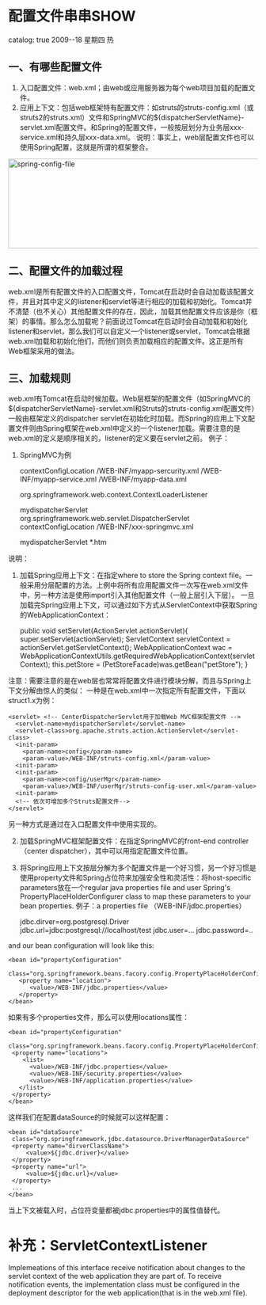 配置文件串串SHOW
================

catalog: true
2009--18 星期四 热
 
## 一、有哪些配置文件

1. 入口配置文件：web.xml；由web或应用服务器为每个web项目加载的配置文件。
2. 应用上下文：包括web框架特有配置文件：如struts的struts-config.xml（或struts2的struts.xml）文件和SpringMVC的${dispatcherServletName}-servlet.xml配置文件。和Spring的配置文件，一般按层划分为业务层xxx-service.xml和持久层xxx-data.xml。
说明：事实上，web层配置文件也可以使用Spring配置，这就是所谓的框架整合。

<a href="http://www.flickr.com/photos/arganzheng/9287336069/" title="spring-config-file by arganzheng, on Flickr"><img src="http://farm3.staticflickr.com/2822/9287336069_deaf342f10_o.jpg" width="520" height="181" alt="spring-config-file"></a>
 
## 二、配置文件的加载过程
web.xml是所有配置文件的入口配置文件，Tomcat在启动时会自动加载该配置文件，并且对其中定义的listener和servlet等进行相应的加载和初始化。Tomcat并不清楚（也不关心）其他配置文件的存在，因此，加载其他配置文件应该是你（框架）的事情。那么怎么加载呢？前面说过Tomcat在启动时会自动加载和初始化listener和servlet，那么我们可以自定义一个listener或servlet，Tomcat会根据web.xml加载和初始化他们，而他们则负责加载相应的配置文件。这正是所有Web框架采用的做法。
 
## 三、加载规则
web.xml有Tomcat在启动时候加载。Web层框架的配置文件（如SpringMVC的${dispatcherServletName}-servlet.xml和Struts的struts-config.xml配置文件）一般由框架定义的dispatcher servlet在初始化时加载。而Spring的应用上下文配置文件则由Spring框架在web.xml中定义的一个listener加载。需要注意的是web.xml的定义是顺序相关的，listener的定义要在servlet之前。
例子：
1. SpringMVC为例

    <webapp version=...>
     <context-param><!-- 指定Spring应用上下文配置文件所在位置 -->
        <param-name>contextConfigLocation</param-name>
        <param-value> <!-- classpath:applicationContext-ussp.xml，或使用逗号隔开放在一行-->
            /WEB-INF/myapp-sercurity.xml
            /WEB-INF/myapp-service.xml
            /WEB-INF/myapp-data.xml
         </param-value>
    
     <listener><!-- Listener用于加载Spring应用上下文配置文件 -->
        <listener-class>org.springframework.web.context.ContextLoaderListener
        </listener-class>
     </listener>
    
     <servlet> <!-- CenterDispatcherServlet用于加载Web MVC框架配置文件 -->
       <servlet-name>mydispatcherServlet</servlet-name>
       <servlet-class>org.springframework.web.servlet.DispatcherServlet</servlet-class>
       <init-param><!-- 指定Web MVC框架配置文件所在位置，在SpringMVC中如果不指定，默认为${dispatcherServletName}-servlet.xml文件 -->
         <param-name>contextConfigLocation</param-name>
         <param-value>/WEB-INF/xxx-springmvc.xml</param-value>
       <init-param>
     </servlet>
    
     <servlet-mapping><!-- 指定URL映射分发器 -->
        <servlet-name>mydispatcherServlet</servlet-name>
        <url-pattern>*.htm</url-pattern>
     </servlet-mapping>
    </webapp>
 
说明：

1. 加载Spring应用上下文：在<context-param>指定where to store the Spring context file。一般采用分层配置的方法。上例中将所有应用配置文件一次写在web.xml文件中，另一种方法是使用import引入其他配置文件（一般上层引入下层）。
一旦加载完Spring应用上下文，可以通过如下方式从ServletContext中获取Spring的WebApplicationContext：

    public void setServlet(ActionServlet actionServlet){
        super.setServlet(actionServlet);
        ServletContext servletContext = actionServlet.getServletContext();
        WebApplicationContext wac = WebApplicationContextUtils.getRequiredWebApplicationContext(servletContext);
        this.petStore = (PetStoreFacade)was.getBean("petStore");
    }
 
注意：需要注意的是在web层也常常将配置文件进行模块分解，而且与Spring上下文分解由惊人的类似：
一种是在web.xml中一次指定所有配置文件，下面以struct1.x为例：
  
    <servlet> <!-- CenterDispatcherServlet用于加载Web MVC框架配置文件 -->
      <servlet-name>mydispatcherServlet</servlet-name>
      <servlet-class>org.apache.struts.action.ActionServlet</servlet-class>
      <init-param>
        <param-name>config</param-name>
        <param-value>/WEB-INF/struts-config.xml</param-value>
      <init-param>
      <init-param>
        <param-name>config/userMgr</param-name>
        <param-value>/WEB-INF/userMgr/struts-config-user.xml</param-value>
      <init-param>
      <!-- 依次可增加多个Struts配置文件-->
    </servlet>

另一种方式是通过在入口配置文件中使用<include file="xxx.xml" />实现的。
 
2. 加载SpringMVC框架配置文件：在<servlet>指定SpringMVC的front-end controller（center dispatcher），其中可以用<init-param>指定配置文件位置。
 
3. 将Spring应用上下文按层分解为多个配置文件是一个好习惯，另一个好习惯是使用property文件和Spring占位符来加强安全性和灵活性：将host-specific parameters放在一个regular java properties file and user Spring's PropertyPlaceHolderConfigurer class to map these parameters to your bean properties.
例子：a properties file （WEB-INF/jdbc.properties）

    jdbc.dirver=org.postgresql.Driver
    jdbc.url=jdbc:postgresql://localhost/test
    jdbc.user=...
    jdbc.password=..
     
and our bean configuration will look like this:

    <bean id="propertyConfiguration"
       class="org.springframework.beans.facory.config.PropertyPlaceHolderConfigurer>
       <property name="location">
          <value>/WEB-INF/jdbc.properties</value>
       </property>
    </bean>

如果有多个properties文件，那么可以使用locations属性：
  
    <bean id="propertyConfiguration"
      class="org.springframework.beans.facory.config.PropertyPlaceHolderConfigurer>
     <property name="locations">
        <list>
          <value>/WEB-INF/jdbc.properties</value>
          <value>/WEB-INF/security.properties</value>
          <value>/WEB-INF/application.properties</value>
       </list>
     </property>
    </bean>
 
这样我们在配置dataSource的时候就可以这样配置：
  
    <bean id="dataSource"
     class="org.springframework.jdbc.datasource.DriverManagerDataSource"
     <property name="dirverClassName">
         <value>${jdbc.driver}</value>
     </property>
     <property name="url">
         <value>${jdbc.url}</value>
     </property>
     ...
    </bean>
  
当上下文被载入时，占位符变量都被jdbc.properties中的属性值替代。
 

补充：ServletContextListener
============================
>
Implemeations of this interface receive notification about changes to the servlet context of the web application they are part of. To receive notification events, the implementation class must be configured in the deployment descriptor for the web application(that is in the web.xml file).
 